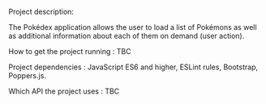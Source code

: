 Project description:

The Pokédex application allows the user to load a list of Pokémons as well as additional information about each of them on demand (user action). 

How to get the project running : TBC

Project dependencies : JavaScript ES6 and higher, ESLint rules, Bootstrap, Poppers.js.

Which API the project uses : TBC